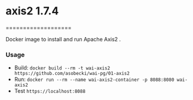# axis2 1.7.4
===================

Docker image to install and run Apache Axis2 .

### Usage
* Build: `docker build --rm -t wai-axis2 https://github.com/asobecki/wai-pg/01-axis2`
* Run: `docker run --rm --name wai-axis2-container -p 8088:8080 wai-axis2`
* Test `https://localhost:8088`


